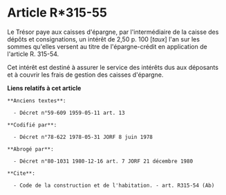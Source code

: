 # Article R*315-55

Le Trésor paye aux caisses d'épargne, par l'intermédiaire de la caisse des dépôts et consignations, un intérêt de 2,50 p. 100
[*taux*] l'an sur les sommes qu'elles versent au titre de l'épargne-crédit en application de l'article R. 315-54.

Cet intérêt est destiné à assurer le service des intérêts dus aux déposants et à couvrir les frais de gestion des caisses
d'épargne.

**Liens relatifs à cet article**

	**Anciens textes**:

	  - Décret n°59-609 1959-05-11 art. 13

	**Codifié par**:

	  - Décret n°78-622 1978-05-31 JORF 8 juin 1978

	**Abrogé par**:

	  - Décret n°80-1031 1980-12-16 art. 7 JORF 21 décembre 1980

	**Cite**:

	  - Code de la construction et de l'habitation. - art. R315-54 (Ab)
